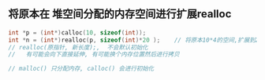 ## 将原本在 堆空间分配的内存空间进行扩展realloc

```c
int *p = (int*)calloc(10, sizeof(int));
int *n = (int*)realloc(p, sizeof(int)*20 );    // 将原本10*4的空间,扩展到20*4, 并将原内容进行复制
// realloc(原指针, 新长度);,  不会默认初始化
//   有可能会向下直接延伸, 有可能换个内存位置然后进行拷贝

// malloc() 只分配内存, calloc() 会进行初始化
```

